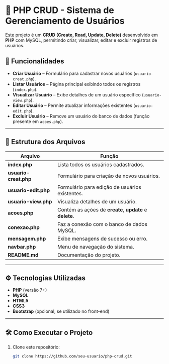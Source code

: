 # 📌 PHP CRUD - Sistema de Gerenciamento de Usuários

Este projeto é um **CRUD (Create, Read, Update, Delete)** desenvolvido em **PHP** com MySQL, permitindo criar, visualizar, editar e excluir registros de usuários.

## 🚀 Funcionalidades

- **Criar Usuário** – Formulário para cadastrar novos usuários (`usuario-creat.php`).
- **Listar Usuários** – Página principal exibindo todos os registros (`index.php`).
- **Visualizar Usuário** – Exibe detalhes de um usuário específico (`usuario-view.php`).
- **Editar Usuário** – Permite atualizar informações existentes (`usuario-edit.php`).
- **Excluir Usuário** – Remove um usuário do banco de dados (função presente em `acoes.php`).

---

## 📂 Estrutura dos Arquivos

| Arquivo | Função |
|---------|--------|
| **index.php** | Lista todos os usuários cadastrados. |
| **usuario-creat.php** | Formulário para criação de novos usuários. |
| **usuario-edit.php** | Formulário para edição de usuários existentes. |
| **usuario-view.php** | Visualiza detalhes de um usuário. |
| **acoes.php** | Contém as ações de **create**, **update** e **delete**. |
| **conexao.php** | Faz a conexão com o banco de dados MySQL. |
| **mensagem.php** | Exibe mensagens de sucesso ou erro. |
| **navbar.php** | Menu de navegação do sistema. |
| **README.md** | Documentação do projeto. |

---

## ⚙️ Tecnologias Utilizadas

- **PHP** (versão 7+)
- **MySQL**
- **HTML5**
- **CSS3**
- **Bootstrap** (opcional, se utilizado no front-end)

---

## 🛠️ Como Executar o Projeto

1. Clone este repositório:
   ```bash
   git clone https://github.com/seu-usuario/php-crud.git
